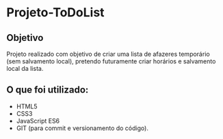 # Projeto-ToDoList



## Objetivo

Projeto realizado com objetivo de criar uma lista de afazeres temporário (sem salvamento local), pretendo futuramente criar horários e salvamento local da lista.



## O que foi utilizado:

- HTML5
- CSS3
- JavaScript ES6
- GIT (para commit e versionamento do código).